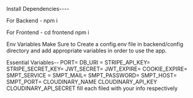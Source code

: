 Install Dependencies----

For Backend - npm i

For Frontend - cd frontend npm i

Env Variables
Make Sure to Create a config.env file in backend/config directory and add appropriate variables in order to use the app.

Essential Variables--
 PORT= 
 DB_URI = 
 STRIPE_API_KEY= 
 STRIPE_SECRET_KEY= 
 JWT_SECRET= 
 JWT_EXPIRE= 
 COOKIE_EXPIRE= 
 SMPT_SERVICE = 
 SMPT_MAIL= 
 SMPT_PASSWORD= 
 SMPT_HOST= 
 SMPT_PORT= 
 CLOUDINARY_NAME 
 CLOUDINARY_API_KEY 
 CLOUDINARY_API_SECRET 
 fill each filed with your info respectively